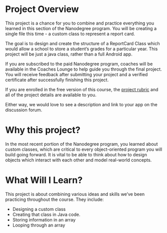 # Project Overview
This project is a chance for you to combine and practice everything you learned in this section of the Nanodegree program. You will be creating a single file this time - a custom class to represent a report card. 

The goal is to design and create the structure of a ReportCard Class which would allow a school to store a student’s grades for a particular year. This project will be just a java class, rather than a full Android app.

If you are subscribed to the paid Nanodegree program, coaches will be available in the Coaches Lounge to help guide you through the final project. You will receive feedback after submitting your project and a verified certificate after successfully finishing this project.

If you are enrolled in the free version of this course, the [project rubric](https://review.udacity.com/#!/rubrics/160/view) and all of the project details are available to you.

Either way, we would love to see a description and link to your app on the discussion forum.
# Why this project?
In the most recent portion of the Nanodegree program, you learned about  custom classes, which are critical to every object-oriented program you will build going forward. It is vital to be able to think about how to design objects which interact with each other and model real-world concepts.
 
# What Will I Learn?
This project is about combining various ideas and skills we’ve been practicing throughout the course. They include:
* Designing a custom class
* Creating that class in Java code.
* Storing information in an array
* Looping through an array
